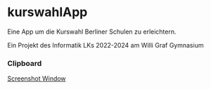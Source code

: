 # kurswahlApp
Eine App um die Kurswahl Berliner Schulen zu erleichtern.

Ein Projekt des Informatik LKs 2022-2024 am Willi Graf Gymnasium



### Clipboard 
[Screenshot Window](https://tips4java.wordpress.com/2008/10/13/screen-image/) 